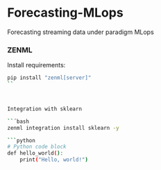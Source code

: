# Forecasting-MLops
Forecasting streaming data under paradigm MLops

### ZENML
Install requirements:

```bash
pip install "zenml[server]"
``



Integration with sklearn

``´bash
zenml integration install sklearn -y

```python
# Python code block
def hello_world():
    print("Hello, world!")
